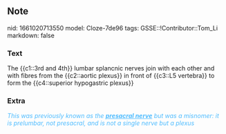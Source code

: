 ## Note
nid: 1661020713550
model: Cloze-7de96
tags: GSSE::!Contributor::Tom_Li
markdown: false

### Text
<div>
  The {{c1::3rd and 4th}} lumbar splancnic nerves join with each
  other and with fibres from the {{c2::aortic plexus}} in front of
  {{c3::L5 vertebra}} to form the {{c4::superior hypogastric
  plexus}}
</div>

### Extra
<div>
  <i><font color="#4FBCFF">This was previously known as the
  <b><u>presacral nerve</u></b> but was a misnomer: it is
  prelumbar, not presacral, and is not a single nerve but a
  plexus</font></i>
</div>
